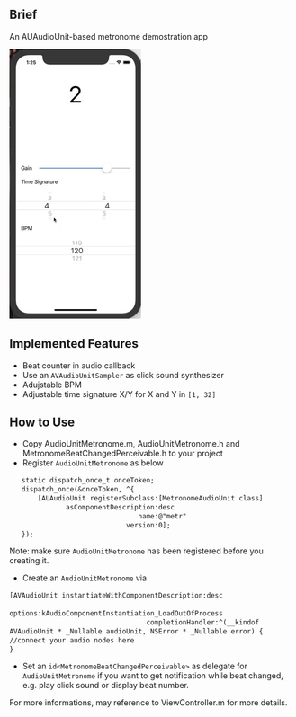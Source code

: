 ## Brief
An AUAudioUnit-based metronome demostration app

![demo image](metronome.gif)

## Implemented Features
 - Beat counter in audio callback
 - Use an `AVAudioUnitSampler` as click sound synthesizer
 - Adujstable BPM
 - Adjustable time signature X/Y for X and Y in `[1, 32]`

## How to Use
 - Copy AudioUnitMetronome.m,  AudioUnitMetronome.h and MetronomeBeatChangedPerceivable.h to your project
 - Register `AudioUnitMetronome` as below
 
 ```
    static dispatch_once_t onceToken;
    dispatch_once(&onceToken, ^{
        [AUAudioUnit registerSubclass:[MetronomeAudioUnit class]
               asComponentDescription:desc
                                 name:@"metr"
                              version:0];
    });
 ```
   Note: make sure `AudioUnitMetronome` has been registered before you creating it.
 - Create an `AudioUnitMetronome` via 

 ```
 [AVAudioUnit instantiateWithComponentDescription:desc
                                             options:kAudioComponentInstantiation_LoadOutOfProcess
                                   completionHandler:^(__kindof AVAudioUnit * _Nullable audioUnit, NSError * _Nullable error) {
//connect your audio nodes here
}
 ```
 - Set an `id<MetronomeBeatChangedPerceivable>` as delegate for `AudioUnitMetronome` if you want to get notification while beat changed, e.g. play click sound or display beat number.

 
For more informations, may reference to ViewController.m for more details.
 


